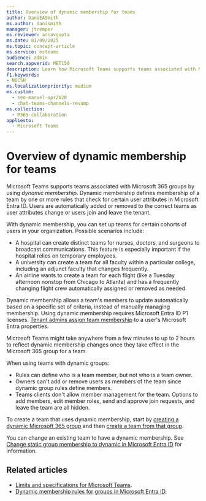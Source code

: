 ```yaml
---
title: Overview of dynamic membership for teams
author: DaniEASmith
ms.author: danismith
manager: jtremper
ms.reviewer: arnavgupta
ms.date: 01/09/2025
ms.topic: concept-article
ms.service: msteams
audience: admin
search.appverid: MET150
description: Learn how Microsoft Teams supports teams associated with Microsoft 365 groups by using dynamic membership.
f1.keywords:
- NOCSH
ms.localizationpriority: medium
ms.custom: 
  - seo-marvel-apr2020
  - chat-teams-channels-revamp
ms.collection: 
  - M365-collaboration
appliesto: 
  - Microsoft Teams
---
```


# Overview of dynamic membership for teams

Microsoft Teams supports teams associated with Microsoft 365 groups by using *dynamic membership*. Dynamic membership defines membership of a team by one or more rules that check for certain user attributes in Microsoft Entra ID. Users are automatically added or removed to the correct teams as user attributes change or users join and leave the tenant.

With dynamic membership, you can set up teams for certain cohorts of users in your organization. Possible scenarios include:

- A hospital can create distinct teams for nurses, doctors, and surgeons to broadcast communications. This feature is especially important if the hospital relies on temporary employees.
- A university can create a team for all faculty within a particular college, including an adjunct faculty that changes frequently.
- An airline wants to create a team for each flight (like a Tuesday afternoon nonstop from Chicago to Atlanta) and has a frequently changing flight crew automatically assigned or removed as needed.

Dynamic membership allows a team's members to update automatically based on a specific set of criteria, instead of manually managing membership. Using dynamic membership requires Microsoft Entra ID P1 licenses. [Tenant admins assign team membership](/azure/active-directory/users-groups-roles/groups-dynamic-membership) to a user's Microsoft Entra properties.

Microsoft Teams might take anywhere from a few minutes to up to 2 hours to reflect dynamic membership changes once they take effect in the Microsoft 365 group for a team.

When using teams with dynamic groups:

- Rules can define who is a team member, but not who is a team owner.
- Owners can't add or remove users as members of the team since dynamic group rules define members.
- Teams clients don't allow member management for the team. Options to add members, edit member roles, send and approve join requests, and leave the team are all hidden.

To create a team that uses dynamic membership, start by [creating a dynamic Microsoft 365 group](/azure/active-directory/users-groups-roles/groups-create-rule) and then [create a team from that group](https://support.microsoft.com/office/create-a-team-from-an-existing-group-24ec428e-40d7-4a1a-ab87-29be7d145865).

You can change an existing team to have a dynamic membership. See [Change static group membership to dynamic in Microsoft Entra ID](/azure/active-directory/users-groups-roles/groups-change-type) for information.

## Related articles

- [Limits and specifications for Microsoft Teams](limits-specifications-teams.md).
- [Dynamic membership rules for groups in Microsoft Entra ID](/azure/active-directory/users-groups-roles/groups-dynamic-membership).
